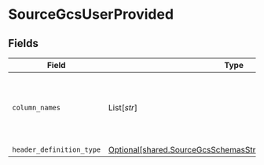 # SourceGcsUserProvided


## Fields

| Field                                                                                                                              | Type                                                                                                                               | Required                                                                                                                           | Description                                                                                                                        |
| ---------------------------------------------------------------------------------------------------------------------------------- | ---------------------------------------------------------------------------------------------------------------------------------- | ---------------------------------------------------------------------------------------------------------------------------------- | ---------------------------------------------------------------------------------------------------------------------------------- |
| `column_names`                                                                                                                     | List[*str*]                                                                                                                        | :heavy_check_mark:                                                                                                                 | The column names that will be used while emitting the CSV records                                                                  |
| `header_definition_type`                                                                                                           | [Optional[shared.SourceGcsSchemasStreamsHeaderDefinitionType]](../../models/shared/sourcegcsschemasstreamsheaderdefinitiontype.md) | :heavy_minus_sign:                                                                                                                 | N/A                                                                                                                                |